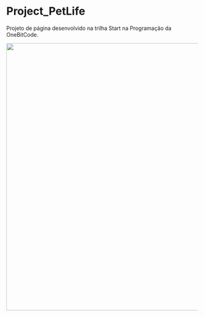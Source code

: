# Project_PetLife
Projeto de página desenvolvido na trilha Start na Programação da OneBitCode.



<div align="center">
<img src="https://github.com/efrainefeso/Project_PetLife/assets/146659695/4d0aef59-7b32-413c-ba1e-8853419f78e6" width="700px" />
</div>
